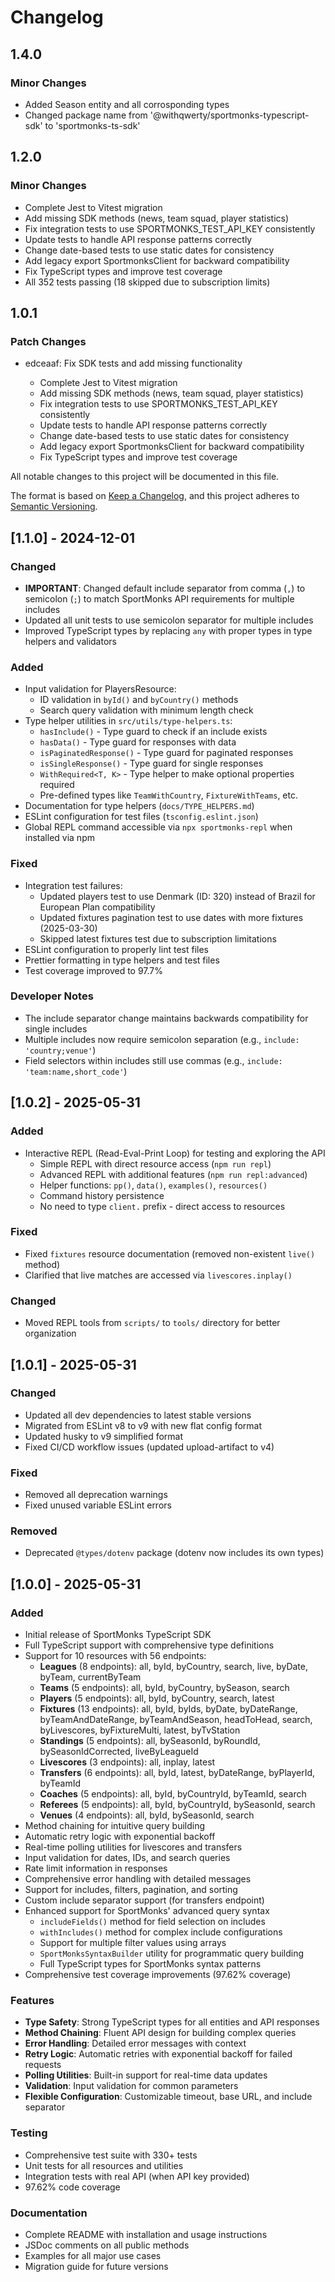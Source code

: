 # Changelog

## 1.4.0

### Minor Changes

- Added Season entity and all corrosponding types
- Changed package name from '@withqwerty/sportmonks-typescript-sdk' to 'sportmonks-ts-sdk'

## 1.2.0

### Minor Changes

- Complete Jest to Vitest migration
- Add missing SDK methods (news, team squad, player statistics)
- Fix integration tests to use SPORTMONKS_TEST_API_KEY consistently
- Update tests to handle API response patterns correctly
- Change date-based tests to use static dates for consistency
- Add legacy export SportmonksClient for backward compatibility
- Fix TypeScript types and improve test coverage
- All 352 tests passing (18 skipped due to subscription limits)

## 1.0.1

### Patch Changes

- edceaaf: Fix SDK tests and add missing functionality

  - Complete Jest to Vitest migration
  - Add missing SDK methods (news, team squad, player statistics)
  - Fix integration tests to use SPORTMONKS_TEST_API_KEY consistently
  - Update tests to handle API response patterns correctly
  - Change date-based tests to use static dates for consistency
  - Add legacy export SportmonksClient for backward compatibility
  - Fix TypeScript types and improve test coverage

All notable changes to this project will be documented in this file.

The format is based on [Keep a Changelog](https://keepachangelog.com/en/1.0.0/),
and this project adheres to [Semantic Versioning](https://semver.org/spec/v2.0.0.html).

## [1.1.0] - 2024-12-01

### Changed

- **IMPORTANT**: Changed default include separator from comma (`,`) to semicolon (`;`) to match SportMonks API requirements for multiple includes
- Updated all unit tests to use semicolon separator for multiple includes
- Improved TypeScript types by replacing `any` with proper types in type helpers and validators

### Added

- Input validation for PlayersResource:
  - ID validation in `byId()` and `byCountry()` methods
  - Search query validation with minimum length check
- Type helper utilities in `src/utils/type-helpers.ts`:
  - `hasInclude()` - Type guard to check if an include exists
  - `hasData()` - Type guard for responses with data
  - `isPaginatedResponse()` - Type guard for paginated responses
  - `isSingleResponse()` - Type guard for single responses
  - `WithRequired<T, K>` - Type helper to make optional properties required
  - Pre-defined types like `TeamWithCountry`, `FixtureWithTeams`, etc.
- Documentation for type helpers (`docs/TYPE_HELPERS.md`)
- ESLint configuration for test files (`tsconfig.eslint.json`)
- Global REPL command accessible via `npx sportmonks-repl` when installed via npm

### Fixed

- Integration test failures:
  - Updated players test to use Denmark (ID: 320) instead of Brazil for European Plan compatibility
  - Updated fixtures pagination test to use dates with more fixtures (2025-03-30)
  - Skipped latest fixtures test due to subscription limitations
- ESLint configuration to properly lint test files
- Prettier formatting in type helpers and test files
- Test coverage improved to 97.7%

### Developer Notes

- The include separator change maintains backwards compatibility for single includes
- Multiple includes now require semicolon separation (e.g., `include: 'country;venue'`)
- Field selectors within includes still use commas (e.g., `include: 'team:name,short_code'`)

## [1.0.2] - 2025-05-31

### Added

- Interactive REPL (Read-Eval-Print Loop) for testing and exploring the API
  - Simple REPL with direct resource access (`npm run repl`)
  - Advanced REPL with additional features (`npm run repl:advanced`)
  - Helper functions: `pp()`, `data()`, `examples()`, `resources()`
  - Command history persistence
  - No need to type `client.` prefix - direct access to resources

### Fixed

- Fixed `fixtures` resource documentation (removed non-existent `live()` method)
- Clarified that live matches are accessed via `livescores.inplay()`

### Changed

- Moved REPL tools from `scripts/` to `tools/` directory for better organization

## [1.0.1] - 2025-05-31

### Changed

- Updated all dev dependencies to latest stable versions
- Migrated from ESLint v8 to v9 with new flat config format
- Updated husky to v9 simplified format
- Fixed CI/CD workflow issues (updated upload-artifact to v4)

### Fixed

- Removed all deprecation warnings
- Fixed unused variable ESLint errors

### Removed

- Deprecated `@types/dotenv` package (dotenv now includes its own types)

## [1.0.0] - 2025-05-31

### Added

- Initial release of SportMonks TypeScript SDK
- Full TypeScript support with comprehensive type definitions
- Support for 10 resources with 56 endpoints:
  - **Leagues** (8 endpoints): all, byId, byCountry, search, live, byDate, byTeam, currentByTeam
  - **Teams** (5 endpoints): all, byId, byCountry, bySeason, search
  - **Players** (5 endpoints): all, byId, byCountry, search, latest
  - **Fixtures** (13 endpoints): all, byId, byIds, byDate, byDateRange, byTeamAndDateRange, byTeamAndSeason, headToHead, search, byLivescores, byFixtureMulti, latest, byTvStation
  - **Standings** (5 endpoints): all, bySeasonId, byRoundId, bySeasonIdCorrected, liveByLeagueId
  - **Livescores** (3 endpoints): all, inplay, latest
  - **Transfers** (6 endpoints): all, byId, latest, byDateRange, byPlayerId, byTeamId
  - **Coaches** (5 endpoints): all, byId, byCountryId, byTeamId, search
  - **Referees** (5 endpoints): all, byId, byCountryId, bySeasonId, search
  - **Venues** (4 endpoints): all, byId, bySeasonId, search
- Method chaining for intuitive query building
- Automatic retry logic with exponential backoff
- Real-time polling utilities for livescores and transfers
- Input validation for dates, IDs, and search queries
- Rate limit information in responses
- Comprehensive error handling with detailed messages
- Support for includes, filters, pagination, and sorting
- Custom include separator support (for transfers endpoint)
- Enhanced support for SportMonks' advanced query syntax
  - `includeFields()` method for field selection on includes
  - `withIncludes()` method for complex include configurations
  - Support for multiple filter values using arrays
  - `SportMonksSyntaxBuilder` utility for programmatic query building
  - Full TypeScript types for SportMonks syntax patterns
- Comprehensive test coverage improvements (97.62% coverage)

### Features

- **Type Safety**: Strong TypeScript types for all entities and API responses
- **Method Chaining**: Fluent API design for building complex queries
- **Error Handling**: Detailed error messages with context
- **Retry Logic**: Automatic retries with exponential backoff for failed requests
- **Polling Utilities**: Built-in support for real-time data updates
- **Validation**: Input validation for common parameters
- **Flexible Configuration**: Customizable timeout, base URL, and include separator

### Testing

- Comprehensive test suite with 330+ tests
- Unit tests for all resources and utilities
- Integration tests with real API (when API key provided)
- 97.62% code coverage

### Documentation

- Complete README with installation and usage instructions
- JSDoc comments on all public methods
- Examples for all major use cases
- Migration guide for future versions
